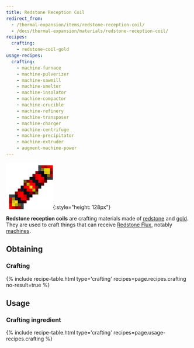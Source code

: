 ```yaml
---
title: Redstone Reception Coil
redirect_from:
  - /thermal-expansion/items/redstone-reception-coil/
  - /docs/thermal-expansion/materials/redstone-reception-coil/
recipes:
  crafting:
    - redstone-coil-gold
usage-recipes:
  crafting:
    - machine-furnace
    - machine-pulverizer
    - machine-sawmill
    - machine-smelter
    - machine-insolator
    - machine-compactor
    - machine-crucible
    - machine-refinery
    - machine-transposer
    - machine-charger
    - machine-centrifuge
    - machine-precipitator
    - machine-extruder
    - augment-machine-power
---
```


![Redstone reception coil](/assets/images/thermal-foundation/redstone-coil-gold.png){:style="height: 128px"}


**Redstone reception coils** are crafting materials made of
[redstone](https://minecraft.gamepedia.com/Redstone) and
[gold](https://minecraft.gamepedia.com/Gold_Ingot). They are used to craft
things that can receive [Redstone Flux](/docs/redstone-flux/), notably
[machines](/docs/thermal-expansion/machines/).


Obtaining
---------

### Crafting
{% include recipe-table.html type='crafting' recipes=page.recipes.crafting no-result=true %}


Usage
-----

### Crafting ingredient
{% include recipe-table.html type='crafting' recipes=page.usage-recipes.crafting %}
